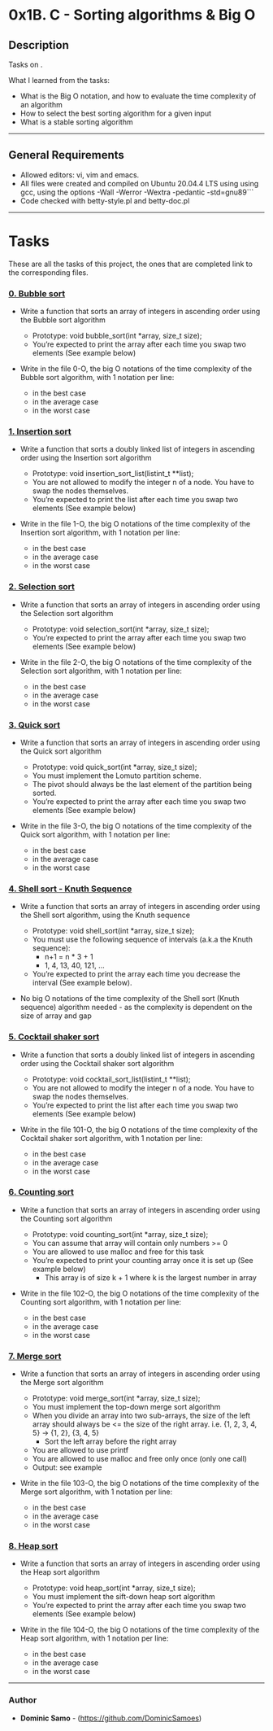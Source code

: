 # 0x1B. C - Sorting algorithms & Big O

## Description

Tasks on .

What I learned from the tasks:

* What is the Big O notation, and how to evaluate the time complexity of an algorithm
* How to select the best sorting algorithm for a given input
* What is a stable sorting algorithm

---

## General Requirements
* Allowed editors: vi, vim and emacs.
* All files were created and compiled on Ubuntu 20.04.4 LTS using using gcc, using the options -Wall -Werror -Wextra -pedantic -std=gnu89```
* Code checked with betty-style.pl and betty-doc.pl

---

# Tasks

These are all the tasks of this project, the ones that are completed link to the corresponding files.

### [0. Bubble sort](./0-bubble_sort.c)
* Write a function that sorts an array of integers in ascending order using the Bubble sort algorithm
	- Prototype: void bubble_sort(int *array, size_t size);
	- You’re expected to print the array after each time you swap two elements (See example below)

* Write in the file 0-O, the big O notations of the time complexity of the Bubble sort algorithm, with 1 notation per line:

	- in the best case
	- in the average case
	- in the worst case

### [1. Insertion sort](./1-insertion_sort_list.c)
* Write a function that sorts a doubly linked list of integers in ascending order using the Insertion sort algorithm

	- Prototype: void insertion_sort_list(listint_t **list);
	- You are not allowed to modify the integer n of a node. You have to swap the nodes themselves.
	- You’re expected to print the list after each time you swap two elements (See example below)

* Write in the file 1-O, the big O notations of the time complexity of the Insertion sort algorithm, with 1 notation per line:

	- in the best case
	- in the average case
	- in the worst case

### [2. Selection sort](./2-selection_sort.c)
* Write a function that sorts an array of integers in ascending order using the Selection sort algorithm

	- Prototype: void selection_sort(int *array, size_t size);
	- You’re expected to print the array after each time you swap two elements (See example below)
* Write in the file 2-O, the big O notations of the time complexity of the Selection sort algorithm, with 1 notation per line:

	- in the best case
	- in the average case
	- in the worst case

### [3. Quick sort](./3-quick_sort.c)
* Write a function that sorts an array of integers in ascending order using the Quick sort algorithm

	- Prototype: void quick_sort(int *array, size_t size);
	- You must implement the Lomuto partition scheme.
	- The pivot should always be the last element of the partition being sorted.
	- You’re expected to print the array after each time you swap two elements (See example below)
* Write in the file 3-O, the big O notations of the time complexity of the Quick sort algorithm, with 1 notation per line:

	- in the best case
	- in the average case
	- in the worst case

### [4. Shell sort - Knuth Sequence](./100-shell_sort.c)
* Write a function that sorts an array of integers in ascending order using the Shell sort algorithm, using the Knuth sequence

	- Prototype: void shell_sort(int *array, size_t size);
	- You must use the following sequence of intervals (a.k.a the Knuth sequence):
		+ n+1 = n * 3 + 1
		+ 1, 4, 13, 40, 121, ...
	- You’re expected to print the array each time you decrease the interval (See example below).

* No big O notations of the time complexity of the Shell sort (Knuth sequence) algorithm needed - as the complexity is dependent on the size of array and gap


### [5. Cocktail shaker sort](./101-cocktail_sort_list.c)
* Write a function that sorts a doubly linked list of integers in ascending order using the Cocktail shaker sort algorithm

	- Prototype: void cocktail_sort_list(listint_t **list);
	- You are not allowed to modify the integer n of a node. You have to swap the nodes themselves.
	- You’re expected to print the list after each time you swap two elements (See example below)
* Write in the file 101-O, the big O notations of the time complexity of the Cocktail shaker sort algorithm, with 1 notation per line:

	- in the best case
	- in the average case
	- in the worst case

### [6. Counting sort](./102-counting_sort.c)
* Write a function that sorts an array of integers in ascending order using the Counting sort algorithm

	- Prototype: void counting_sort(int *array, size_t size);
	- You can assume that array will contain only numbers >= 0
	- You are allowed to use malloc and free for this task
	- You’re expected to print your counting array once it is set up (See example below)
		+ This array is of size k + 1 where k is the largest number in array

* Write in the file 102-O, the big O notations of the time complexity of the Counting sort algorithm, with 1 notation per line:

	- in the best case
	- in the average case
	- in the worst case

### [7. Merge sort](./103-merge_sort.c)
* Write a function that sorts an array of integers in ascending order using the Merge sort algorithm

	- Prototype: void merge_sort(int *array, size_t size);
	- You must implement the top-down merge sort algorithm
	- When you divide an array into two sub-arrays, the size of the left array should always be <= the size of the right array. i.e. {1, 2, 3, 4, 5} -> {1, 2}, {3, 4, 5}
		+ Sort the left array before the right array
	- You are allowed to use printf
	- You are allowed to use malloc and free only once (only one call)
	- Output: see example

* Write in the file 103-O, the big O notations of the time complexity of the Merge sort algorithm, with 1 notation per line:

	- in the best case
	- in the average case
	- in the worst case

### [8. Heap sort](./104-heap_sort.c)
* Write a function that sorts an array of integers in ascending order using the Heap sort algorithm

	- Prototype: void heap_sort(int *array, size_t size);
	- You must implement the sift-down heap sort algorithm
	- You’re expected to print the array after each time you swap two elements (See example below)

* Write in the file 104-O, the big O notations of the time complexity of the Heap sort algorithm, with 1 notation per line:

	- in the best case
	- in the average case
	- in the worst case



---

### Author
* **Dominic Samo** - (https://github.com/DominicSamoes)
